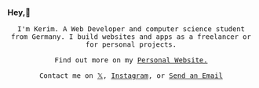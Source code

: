 ### Hey,👋

<p align="center">
  <samp>
I'm Kerim. A Web Developer and computer science student from Germany. I build websites and apps as a freelancer or for personal projects.
    <br><br>Find out more on my <a href="https://www.kblanks.com">Personal Website.</a>
     <br><br>Contact me on <a href="https://x.com/mckerim5">𝕏</a>, <a href="https://www.instagram.com/kblanks_com/">Instagram</a>, or <a href="mailto:mckerim@gmx.com">Send an Email</a>
  </samp>
</p>
